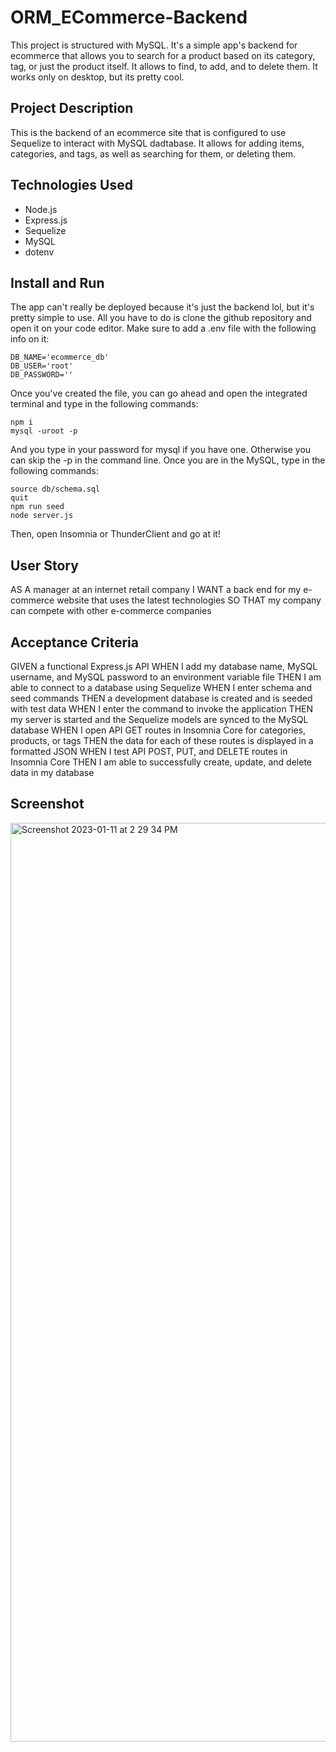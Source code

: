 # ORM_ECommerce-Backend

This project is structured with MySQL. It's a simple app's backend for ecommerce that allows you to search for a product based on its category, tag, or just the product itself. It allows to find, to add, and to delete them. It works only on desktop, but its pretty cool.

## Project Description

This is the backend of an ecommerce site that is configured to use Sequelize to interact with MySQL dadtabase. It allows for adding items, categories, and tags, as well as searching for them, or deleting them. 

## Technologies Used

* Node.js
* Express.js
* Sequelize
* MySQL
* dotenv

## Install and Run

The app can't really be deployed because it's just the backend lol, but it's pretty simple to use. All you have to do is clone the github repository and open it on your code editor. Make sure to add a .env file with the following info on it:

```
DB_NAME='ecommerce_db'
DB_USER='root'
DB_PASSWORD=''
```

Once you've created the file, you can go ahead and open the integrated terminal and type in the following commands:

```
npm i
mysql -uroot -p
```

And you type in your password for mysql if you have one. Otherwise you can skip the -p in the command line. Once you are in the MySQL, type in the following commands:

```
source db/schema.sql
quit
npm run seed
node server.js
```
Then, open Insomnia or ThunderClient and go at it!

## User Story

AS A manager at an internet retail company
I WANT a back end for my e-commerce website that uses the latest technologies
SO THAT my company can compete with other e-commerce companies

## Acceptance Criteria

GIVEN a functional Express.js API
WHEN I add my database name, MySQL username, and MySQL password to an environment variable file
THEN I am able to connect to a database using Sequelize
WHEN I enter schema and seed commands
THEN a development database is created and is seeded with test data
WHEN I enter the command to invoke the application
THEN my server is started and the Sequelize models are synced to the MySQL database
WHEN I open API GET routes in Insomnia Core for categories, products, or tags
THEN the data for each of these routes is displayed in a formatted JSON
WHEN I test API POST, PUT, and DELETE routes in Insomnia Core
THEN I am able to successfully create, update, and delete data in my database

## Screenshot

<img width="1470" alt="Screenshot 2023-01-11 at 2 29 34 PM" src="https://user-images.githubusercontent.com/106125888/211911250-863181cb-7e31-4f00-8860-6e02b7d85fd8.png">

